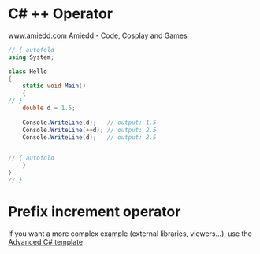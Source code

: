 # C# ++ Operator

www.amiedd.com
Amiedd - Code, Cosplay and Games

```C# runnable
// { autofold
using System;

class Hello 
{
    static void Main() 
    {
// }
    double d = 1.5;
    
    Console.WriteLine(d);   // output: 1.5
    Console.WriteLine(++d); // output: 2.5
    Console.WriteLine(d);   // output: 2.5


// { autofold
    }
}
// }
```

# Prefix increment operator

If you want a more complex example (external libraries, viewers...), use the [Advanced C# template](https://tech.io/select-repo/386)
